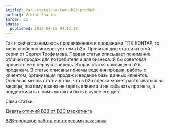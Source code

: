 ```yaml
---
$title@: Paru-statej-na-temu-b2b-prodazh
author@: Viktor Zharina
$order: 65
$dates:
  published: 2013-04-15 04:13:39
---
```

Так я сейчас занимаюсь продвижением и продажами ПТК КОНТАР, то меня особенно интересует тема b2b. Прочитал две статьи из этой серии от Сергея Трофимова. Первая статья описывает понимание отличий продаж для потребителя и для бизнеса. Я бы советовал прочесть ее в первую очередь. Вторая статья посвящена b2b продажам. В статье описаны приемы ведения продаж, работы с клиентом, организация продаж и ведение базы данных клиентов. Основная мысль статьи в том, что в b2b сделка может растягиваться на месяцы, поэтому важно не терять клиента и не забывать про него, а поддерживать с ним контакт и быть в курсе его дел.



Сами статьи:

<a href="http://www.e-xecutive.ru/community/articles/757622/index.php?ID=757622">Девять отличий B2B от B2C маркетинга</a>

<a href="http://www.e-xecutive.ru/marketing/announcement/1531148/">B2B-продажи: работа с интересами заказчика</a>